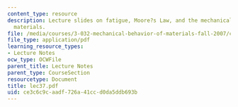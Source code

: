 ```yaml
---
content_type: resource
description: Lecture slides on fatigue, Moore?s Law, and the mechanical behavior of
  materials.
file: /media/courses/3-032-mechanical-behavior-of-materials-fall-2007/ce3c6c9caadf726a41ccd0da5ddb693b_lec37.pdf
file_type: application/pdf
learning_resource_types:
- Lecture Notes
ocw_type: OCWFile
parent_title: Lecture Notes
parent_type: CourseSection
resourcetype: Document
title: lec37.pdf
uid: ce3c6c9c-aadf-726a-41cc-d0da5ddb693b
---
```

